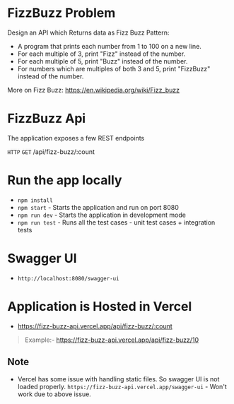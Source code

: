 # FizzBuzz Problem

Design an API which Returns data as Fizz Buzz Pattern:
 - A program that prints each number from 1 to 100 on a new line.
 - For each multiple of 3, print "Fizz" instead of the number.
 - For each multiple of 5, print "Buzz" instead of the number.
 - For numbers which are multiples of both 3 and 5, print "FizzBuzz" instead of the number.  

More on Fizz Buzz: https://en.wikipedia.org/wiki/Fizz_buzz

# FizzBuzz Api

The application exposes a few REST endpoints 

`HTTP` `GET` /api/fizz-buzz/:count

# Run the app locally

 - `npm install`
 - `npm start` - Starts the application and run on port 8080
 - `npm run dev` - Starts the application in development mode
 - `npm run test` - Runs all the test cases - unit test cases + integration tests

# Swagger UI 

- `http://localhost:8080/swagger-ui`


# Application is Hosted in Vercel

- https://fizz-buzz-api.vercel.app/api/fizz-buzz/:count

> Example:- https://fizz-buzz-api.vercel.app/api/fizz-buzz/10

## Note

- Vercel has some issue with handling static files. So swagger UI is not loaded properly.
 `https://fizz-buzz-api.vercel.app/swagger-ui` - Won't work due to above issue.